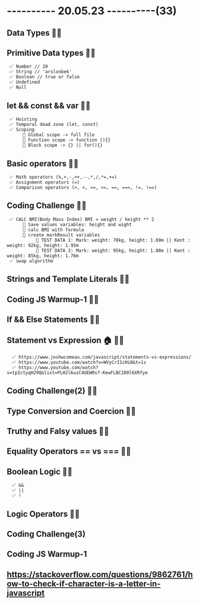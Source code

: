 # ---------- 20.05.23 ----------(33)

## Data Types 👍🏻

## Primitive Data types 👍🏻

     ✅ Number // 20
     ✅ String // 'arslonbek'
     ✅ Boolean // true or false
     ✅ Undefined
     ✅ Null

## let && const && var 👍🏻

     ✅ Hoisting
     ✅ Temporal dead zone (let, const)
     ✅ Scoping
          🔷 Global scope -> full file
          🔷 Function scope -> function (){}
          🔷 Block scope -> {} || for(){}

## Basic operators 👍🏻

     ✅ Math operators (%,+,-,++,--,*,/,*=,+=)
     ✅ Assignment operators (=)
     ✅ Comparison operators (>, <, >=, <=, ==, ===, !=, !==)

## Coding Challenge 👍🏻

     ✅ CALC BMI(Body Mass Index) BMI = weight / height ** 2
          🔷 Save values variables: height and wight
          🔷 calc BMI with formula
          🔷 create markResult variables
               🎁 TEST DATA 1: Mark: weight: 78kg, height: 1.69m || Kent : weight: 92kg, height: 1.95m
               🎁 TEST DATA 2: Mark: weight: 95kg, height: 1.88m || Kent : weight: 85kg, height: 1.76m
     ✅ swap algorithm

## Strings and Template Literals 👍🏻

## Coding JS Warmup-1 👍🏻

## If && Else Statements 👍🏻

## Statement vs Expression 🏠 👍🏻

      ✅ https://www.joshwcomeau.com/javascript/statements-vs-expressions/
      ✅ https://www.youtube.com/watch?v=WVyCrI1cHi8&t=1s
      ✅ https://www.youtube.com/watch?v=tpIctyqH29Q&list=PLH2l6uzC4UEW0s7-KewFLBC1D0l6XRfye

## Coding Challenge(2) 👍🏻

## Type Conversion and Coercion 👍🏻

## Truthy and Falsy values 👍🏻

## Equality Operators == vs === 👍🏻

## Boolean Logic 👍🏻

      ✅ &&
      ✅ ||
      ✅ !

## Logic Operators 👍🏻

## Coding Challenge(3)

## Coding JS Warmup-1

## https://stackoverflow.com/questions/9862761/how-to-check-if-character-is-a-letter-in-javascript

